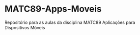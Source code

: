 # MATC89-Apps-Moveis
Repositório para as aulas da disciplina MATC89 Aplicações para Dispositivos Móveis
